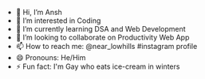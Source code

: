 - 👋 Hi, I’m Ansh
- 👀 I’m interested in Coding
- 🌱 I’m currently learning DSA and Web Development
- 💞️ I’m looking to collaborate on Productivity Web App
- 📫 How to reach me: @near_lowhills #instagram profile
- 😄 Pronouns: He/Him
- ⚡ Fun fact: I'm Gay who eats ice-cream in winters

<!---
ANSH is a ✨ special ✨ repository because its `README.md` (this file) appears on your GitHub profile.
You can click the Preview link to take a look at your changes.
--->

